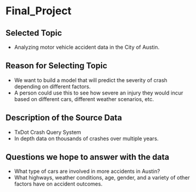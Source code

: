 # Final_Project

## Selected Topic
- Analyzing motor vehicle accident data in the City of Austin.

## Reason for Selecting Topic
- We want to build a model that will predict the severity of crash depending on different factors. 
- A person could use this to see how severe an injury they would incur based on different cars, different weather scenarios, etc. 

## Description of the Source Data
- TxDot Crash Query System
- In depth data on thousands of crashes over multiple years.

## Questions we hope to answer with the data
- What type of cars are involved in more accidents in Austin?
- What highways, weather conditions, age, gender, and a variety of other factors have on accident outcomes.
